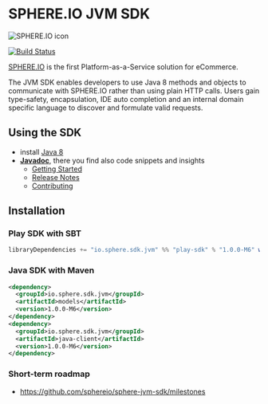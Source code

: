 # SPHERE.IO JVM SDK

![SPHERE.IO icon](https://admin.sphere.io/assets/images/sphere_logo_rgb_long.png)

[![Build Status](https://travis-ci.org/sphereio/sphere-jvm-sdk.png?branch=master)](https://travis-ci.org/sphereio/sphere-jvm-sdk)

[SPHERE.IO](http://sphere.io) is the first Platform-as-a-Service solution for eCommerce.

The JVM SDK enables developers to use Java 8 methods and objects to communicate with SPHERE.IO rather than using plain HTTP calls.
Users gain type-safety, encapsulation, IDE auto completion and an internal domain specific language to discover and formulate valid requests.

## Using the SDK 
* install [Java 8](http://www.oracle.com/technetwork/java/javase/downloads/jdk8-downloads-2133151.html)
* <strong>[Javadoc](http://sphereio.github.io/sphere-jvm-sdk/javadoc/master/index.html)</strong>, there you find also code snippets and insights
    * [Getting Started](http://sphereio.github.io/sphere-jvm-sdk/javadoc/master/io/sphere/sdk/meta/GettingStarted.html)
    * [Release Notes](http://sphereio.github.io/sphere-jvm-sdk/javadoc/master/io/sphere/sdk/meta/ReleaseNotes.html)
    * [Contributing](http://sphereio.github.io/sphere-jvm-sdk/javadoc/master/io/sphere/sdk/meta/ContributorDocumentation.html)
 
## Installation

### Play SDK with SBT

````scala
libraryDependencies += "io.sphere.sdk.jvm" %% "play-sdk" % "1.0.0-M6" withSources()
````

### Java SDK with Maven

````xml
<dependency>
  <groupId>io.sphere.sdk.jvm</groupId>
  <artifactId>models</artifactId>
  <version>1.0.0-M6</version>
</dependency>
<dependency>
  <groupId>io.sphere.sdk.jvm</groupId>
  <artifactId>java-client</artifactId>
  <version>1.0.0-M6</version>
</dependency>
````

### Short-term roadmap
* https://github.com/sphereio/sphere-jvm-sdk/milestones
